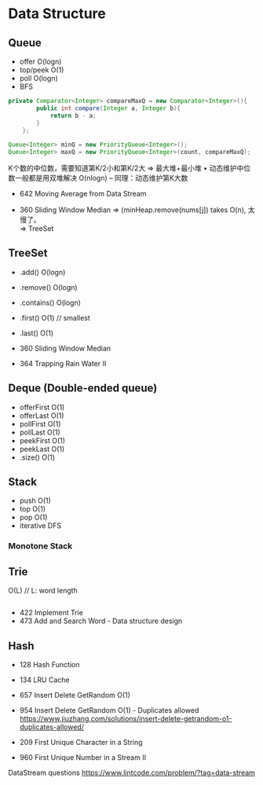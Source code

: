 # Data Structure
## Queue
* offer O(logn)
* top/peek O(1)
* poll O(logn) 
* BFS

``` java
private Comparator<Integer> compareMaxQ = new Comparator<Integer>(){
        public int compare(Integer a, Integer b){
            return b - a;
        }
    };
    
Queue<Integer> minQ = new PriorityQueue<Integer>();
Queue<Integer> maxQ = new PriorityQueue<Integer>(count, compareMaxQ);
```

K个数的中位数，需要知道第K/2小和第K/2大
=> 最大堆+最小堆
• 动态维护中位数一般都是用双堆解决 O(nlogn)
– 同理：动态维护第K大数

* 642 Moving Average from Data Stream

* 360 Sliding Window Median
=> (minHeap.remove(nums[j]) takes O(n), 太慢了。 </br>
=> TreeSet

## TreeSet
* .add() O(logn)
* .remove() O(logn)
* .contains() O(logn)
* .first() O(1) // smallest
* .last() O(1)

* 360 Sliding Window Median

* 364 Trapping Rain Water II

## Deque (Double-ended queue)
* offerFirst O(1)
* offerLast O(1)
* pollFirst O(1)
* pollLast O(1)
* peekFirst O(1)
* peekLast O(1)
* .size() O(1)



## Stack
* push O(1)
* top O(1)
* pop O(1)
* iterative DFS
### Monotone Stack

## Trie
O(L) // L: word length
``` java
```
* 422 Implement Trie
* 473 Add and Search Word - Data structure design

## Hash
* 128 Hash Function
* 134 LRU Cache

* 657 Insert Delete GetRandom O(1)
* 954 Insert Delete GetRandom O(1) - Duplicates allowed
https://www.jiuzhang.com/solutions/insert-delete-getrandom-o1-duplicates-allowed/

* 209 First Unique Character in a String
* 960 First Unique Number in a Stream II

DataStream questions
https://www.lintcode.com/problem/?tag=data-stream





